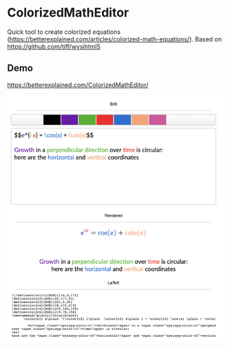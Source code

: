# ColorizedMathEditor
Quick tool to create colorized equations (https://betterexplained.com/articles/colorized-math-equations/). Based on https://github.com/tiff/wysihtml5

## Demo

https://betterexplained.com/ColorizedMathEditor/

![](img/demo.png)
